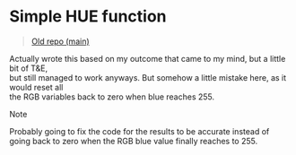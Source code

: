 # Simple HUE function
> [Old repo (main)](https://github.com/GetMbr/My-first-HSL-code-C-/tree/main)

Actually wrote this based on my outcome that came to my mind, but a little bit of T&E, </br>
but still managed to work anyways. But somehow a little mistake here, as it would reset all </br>
the RGB variables back to zero when blue reaches 255. </br>

>[!NOTE]
> Probably going to fix the code for the results to be accurate instead of going
> back to zero when the RGB blue value finally reaches to 255.


